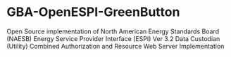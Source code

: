 # GBA-OpenESPI-GreenButton
Open Source implementation of North American Energy Standards Board (NAESB) Energy Service Provider Interface (ESPI) Ver 3.2 Data Custodian (Utility) Combined Authorization and Resource Web Server Implementation
